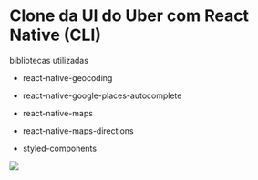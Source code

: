 # Clone da UI do Uber com React Native (CLI)

bibliotecas utilizadas
* react-native-geocoding

* react-native-google-places-autocomplete
* react-native-maps
* react-native-maps-directions
* styled-components

![](https://media.giphy.com/media/C2cN9JIb8lu2zUI3Dz/giphy.gif)

